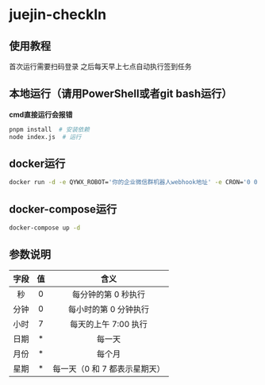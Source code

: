 # juejin-checkIn

## 使用教程
首次运行需要扫码登录 之后每天早上七点自动执行签到任务

## 本地运行（请用PowerShell或者git bash运行）
**cmd直接运行会报错**
```bash
pnpm install  # 安装依赖
node index.js  # 运行
```

## docker运行
```bash
docker run -d -e QYWX_ROBOT='你的企业微信群机器人webhook地址' -e CRON='0 0 7 * * *' lmyself/juejin-checkIn:latest
```

## docker-compose运行
```bash
docker-compose up -d
```

## 参数说明
| 字段 | 值  | 含义                           |
|:----:|:---:|:------------------------------:|
| 秒   | 0   | 每分钟的第 0 秒执行            |
| 分钟 | 0   | 每小时的第 0 分钟执行          |
| 小时 | 7   | 每天的上午 7:00 执行           |
| 日期 | *   | 每一天                         |
| 月份 | *   | 每个月                         |
| 星期 | *   | 每一天（0 和 7 都表示星期天）  |
